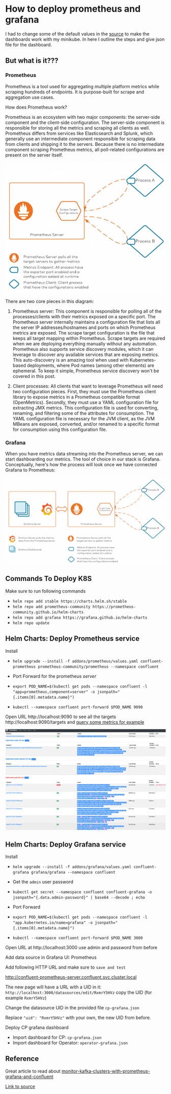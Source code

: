 # How to deploy prometheus and grafana

I had to change some of the default values in the [source](https://github.com/confluentinc/confluent-operator/tree/master/test/soak#deploy-confluent-operator-cluster-scope) to make the dashboards work with my minikube. In here I outline the steps and give json file for the dashboard. 

## But what is it??? 

### Prometheus

Prometheus is a tool used for aggregating multiple platform metrics while scraping hundreds of endpoints. It is purpose-built for scrape and aggregation use cases.

How does Prometheus work?

Prometheus is an ecosystem with two major components: the server-side component and the client-side configuration. The server-side component is responsible for storing all the metrics and scraping all clients as well. Prometheus differs from services like Elasticsearch and Splunk, which generally use an intermediate component responsible for scraping data from clients and shipping it to the servers. Because there is no intermediate component scraping Prometheus metrics, all poll-related configurations are present on the server itself.

![alt text](images/prometheus-server-e1616955998879-768x627.png)


There are two core pieces in this diagram:

1. Prometheus server: This component is responsible for polling all of the processes/clients with their metrics exposed on a specific port. The Prometheus server internally maintains a configuration file that lists all the server IP addresses/hostnames and ports on which Prometheus metrics are exposed. The scrape target configuration is the file that keeps all target mapping within Prometheus. Scrape targets are required when we are deploying everything manually without any automation. Prometheus also supports service discovery modules, which it can leverage to discover any available services that are exposing metrics. This auto-discovery is an amazing tool when used with Kubernetes-based deployments, where Pod names (among other elements) are ephemeral. To keep it simple, Prometheus service discovery won't be covered in this post.

2. Client processes: All clients that want to leverage Prometheus will need two configuration pieces. First, they must use the Prometheus client library to expose metrics in a Prometheus compatible format (OpenMetrics). Secondly, they must use a YAML configuration file for extracting JMX metrics. This configuration file is used for converting, renaming, and filtering some of the attributes for consumption. The YAML configuration file is necessary for the JVM client, as the JVM MBeans are exposed, converted, and/or renamed to a specific format for consumption using this configuration file.

### Grafana

When you have metrics data streaming into the Prometheus server, we can start dashboarding our metrics. The tool of choice in our stack is Grafana. Conceptually, here's how the process will look once we have connected Grafana to Prometheus:

![alt text](images/grafana-to-prometheus-e1616975067603-1024x556.png)


## Commands To Deploy K8S

Make sure to run following commands 
- `helm repo add stable https://charts.helm.sh/stable`
- `helm repo add prometheus-community https://prometheus-community.github.io/helm-charts`
- `helm repo add grafana https://grafana.github.io/helm-charts`
- `helm repo update`

## Helm Charts: Deploy Prometheus service

Install

- `helm upgrade --install -f addons/prometheus/values.yaml confluent-prometheus prometheus-community/prometheus --namespace confluent`

- Port Forward for the prometheus *server*
- `export POD_NAME=$(kubectl get pods --namespace confluent -l "app=prometheus,component=server" -o jsonpath="{.items[0].metadata.name}")`
- `kubectl --namespace confluent port-forward $POD_NAME 9090`
 
Open URL http://localhost:9090 to see all the targets  http://localhost:9090/targets and [query some metrics for example](http://localhost:9090/graph?g0.expr=kafka_server_replicamanager_value&g0.tab=1&g0.stacked=0&g0.show_exemplars=0&g0.range_input=1h&g1.expr=&g1.tab=1&g1.stacked=0&g1.show_exemplars=0&g1.range_input=1h)  

![alt text](images/prometheus-targets.png)


## Helm Charts: Deploy Grafana service

Install

- `helm upgrade --install -f addons/grafana/values.yaml confluent-grafana grafana/grafana --namespace confluent`

- Get the `admin` user password

- `kubectl get secret --namespace confluent confluent-grafana -o jsonpath="{.data.admin-password}" | base64 --decode ; echo`

- Port Forward
- `export POD_NAME=$(kubectl get pods --namespace confluent -l "app.kubernetes.io/name=grafana" -o jsonpath="{.items[0].metadata.name}")`
- `kubectl --namespace confluent port-forward $POD_NAME 3000`

Open URL at http://localhost:3000  use admin and password from before

Add data source in Grafana UI: Prometheus

Add following HTTP URL and make sure to `save and test`

http://confluent-prometheus-server.confluent.svc.cluster.local

The new page will have a URL with a UID in it:  `http://localhost:3000/datasources/edit/RxmrY5HVz` 
copy the UID (for example `RxmrY5HVz`)

Change the datasource UID in the provided file `cp-grafana.json`

Replace `"uid": "RxmrY5HVz"` with your own, the new UID from before. 

Deploy CP grafana dashboard
- Import dashboard for CP: `cp-grafana.json`
- Import dashboard for Operator: `operator-grafana.json`

## Reference 

Great article to read about [monitor-kafka-clusters-with-prometheus-grafana-and-confluent](https://www.confluent.io/blog/monitor-kafka-clusters-with-prometheus-grafana-and-confluent)

[Link to source](https://github.com/confluentinc/confluent-operator/tree/master/test/soak#deploy-confluent-operator-cluster-scope)